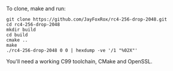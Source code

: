 To clone, make and run:

```
git clone https://github.com/JayFoxRox/rc4-256-drop-2048.git
cd rc4-256-drop-2048
mkdir build
cd build
cmake ..
make
./rc4-256-drop-2048 0 0 | hexdump -ve '/1 "%02X"'
```

You'll need a working C99 toolchain, CMake and OpenSSL.
